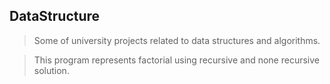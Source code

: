 ## DataStructure
> Some of university projects related to data structures and algorithms.


> This program represents factorial using recursive and none recursive solution.
